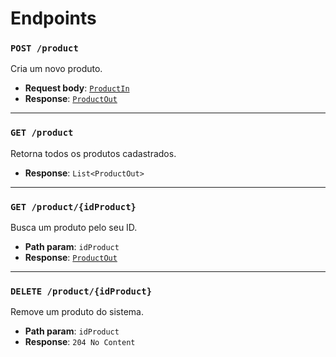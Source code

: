 # Endpoints

### `POST /product`

Cria um novo produto.

- **Request body**: [`ProductIn`](./entidades.md#productin)
- **Response**: [`ProductOut`](./entidades.md#productout)

---

### `GET /product`

Retorna todos os produtos cadastrados.

- **Response**: `List<ProductOut>`

---

### `GET /product/{idProduct}`

Busca um produto pelo seu ID.

- **Path param**: `idProduct`
- **Response**: [`ProductOut`](./entidades.md#productout)

---

### `DELETE /product/{idProduct}`

Remove um produto do sistema.

- **Path param**: `idProduct`
- **Response**: `204 No Content`
